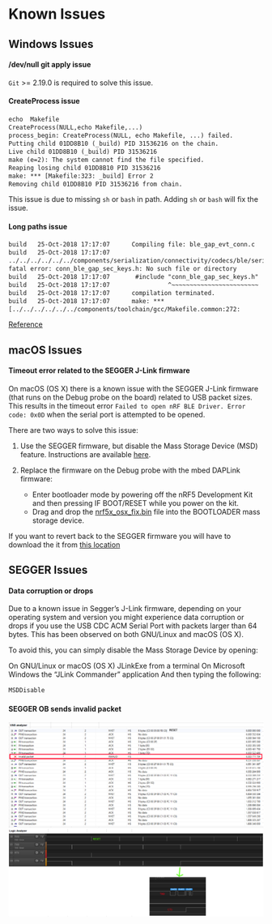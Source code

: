 # Known Issues

## Windows Issues

#### /dev/null git apply issue

`Git` >= 2.19.0 is required to solve this issue.

#### CreateProcess issue

```
echo  Makefile
CreateProcess(NULL,echo Makefile,...)
process_begin: CreateProcess(NULL, echo Makefile, ...) failed.
Putting child 01DD8B10 (_build) PID 31536216 on the chain.
Live child 01DD8B10 (_build) PID 31536216
make (e=2): The system cannot find the file specified.
Reaping losing child 01DD8B10 PID 31536216
make: *** [Makefile:323: _build] Error 2
Removing child 01DD8B10 PID 31536216 from chain.
```

This issue is due to missing `sh` or `bash` in path.
Adding `sh` or `bash` will fix the issue.

#### Long paths issue

```
build   25-Oct-2018 17:17:07      Compiling file: ble_gap_evt_conn.c
build   25-Oct-2018 17:17:07      ../../../../../../components/serialization/connectivity/codecs/ble/serializers/ble_gap_evt_conn.c:46:10: fatal error: conn_ble_gap_sec_keys.h: No such file or directory
build   25-Oct-2018 17:17:07       #include "conn_ble_gap_sec_keys.h"
build   25-Oct-2018 17:17:07                ^~~~~~~~~~~~~~~~~~~~~~~~~
build   25-Oct-2018 17:17:07      compilation terminated.
build   25-Oct-2018 17:17:07      make: *** [../../../../../../components/toolchain/gcc/Makefile.common:272:
```

[Reference](https://docs.microsoft.com/en-us/windows/desktop/fileio/naming-a-file#paths)

## macOS Issues

#### Timeout error related to the SEGGER J-Link firmware

On macOS (OS X) there is a known issue with the SEGGER J-Link firmware (that runs on the Debug probe on the board) related to USB packet sizes. This results in the timeout error `Failed to open nRF BLE Driver. Error code: 0x0D` when the serial port is attempted to be opened.

There are two ways to solve this issue:

1. Use the SEGGER firmware, but disable the Mass Storage Device (MSD) feature. Instructions are available [here](https://wiki.segger.com/index.php?title=J-Link-OB_SAM3U).

2. Replace the firmware on the Debug probe with the mbed DAPLink firmware:
    - Enter bootloader mode by powering off the nRF5 Development Kit and then pressing IF BOOT/RESET while you power on the kit.
    - Drag and drop the [nrf5x_osx_fix.bin](https://github.com/NordicSemiconductor/pc-ble-driver/blob/master/tools/nrf5x_osx_fix.bin) file into the BOOTLOADER mass storage device.

If you want to revert back to the SEGGER firmware you will have to download the it from [this location](http://www.nordicsemi.com/eng/nordic/Products/nRF51-DK/nRF5x-OB-JLink-IF/52276)



## SEGGER Issues

#### Data corruption or drops

Due to a known issue in Segger’s J-Link firmware, depending on your operating system and version you might experience data corruption or drops if you use the USB CDC ACM Serial Port with packets larger than 64 bytes. This has been observed on both GNU/Linux and macOS (OS X).

To avoid this, you can simply disable the Mass Storage Device by opening:

On GNU/Linux or macOS (OS X) JLinkExe from a terminal
On Microsoft Windows the “JLink Commander” application
And then typing the following:

```bash
MSDDisable
```

#### SEGGER OB sends invalid packet

![USB Analyzer](./segger_ob_usb_analyzer.png)
![Logic Analyzer](./segger_ob_logic_analyzer.png)
